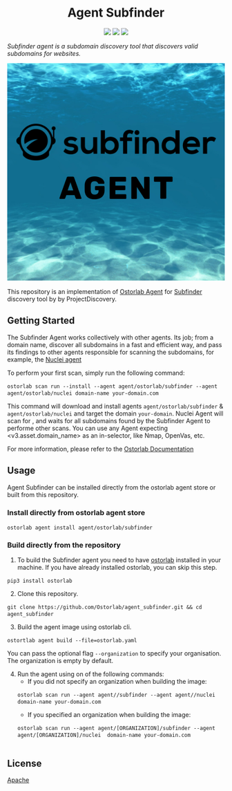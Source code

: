 <h1 align="center">Agent Subfinder</h1>

<p align="center">
<img src="https://img.shields.io/badge/License-Apache_2.0-brightgreen.svg">
<img src="https://img.shields.io/github/languages/top/ostorlab/agent_subfinder">
<img src="https://img.shields.io/badge/PRs-welcome-brightgreen.svg">
</p>

_Subfinder agent is a subdomain discovery tool that discovers valid subdomains for websites._

<p align="center">
<img src="https://github.com/Ostorlab/agent_subfinder/blob/main/images/logo.png" alt="agent-subfinder" />
</p>

This repository is an implementation of [Ostorlab Agent](https://pypi.org/project/ostorlab/) for [Subfinder](https://github.com/projectdiscovery/subfinder) discovery tool by by ProjectDiscovery.

## Getting Started
The Subfinder Agent works collectively with other agents. Its job; from a domain name, discover all subdomains in a fast and efficient way, 
and pass its findings to other agents responsible for scanning the subdomains, for example, the [Nuclei agent](https://github.com/Ostorlab/agent_nuclei)


To perform your first scan, simply run the following command:

```shell
ostorlab scan run --install --agent agent/ostorlab/subfinder --agent agent/ostorlab/nuclei domain-name your-domain.com
```

This command will download and install agents  `agent/ostorlab/subfinder` & `agent/ostorlab/nuclei` and target the domain  `your-domain`.
Nuclei Agent will scan for <your-domain>, and waits for all subdomains found by the Subfinder Agent to performe other scans.
You can use any Agent expecting <v3.asset.domain_name> as an in-selector, like Nmap, OpenVas, etc.

For more information, please refer to the [Ostorlab Documentation](https://github.com/Ostorlab/ostorlab/blob/main/README.md)


## Usage

Agent Subfinder can be installed directly from the ostorlab agent store or built from this repository.

 ### Install directly from ostorlab agent store

 ```shell
 ostorlab agent install agent/ostorlab/subfinder
 ```

### Build directly from the repository

 1. To build the Subfinder agent you need to have [ostorlab](https://pypi.org/project/ostorlab/) installed in your machine. If you have already installed ostorlab, you can skip this step.

```shell
pip3 install ostorlab
```

 2. Clone this repository.

```shell
git clone https://github.com/Ostorlab/agent_subfinder.git && cd agent_subfinder
```

 3. Build the agent image using ostorlab cli.

 ```shell
 ostortlab agent build --file=ostorlab.yaml
 ```
 You can pass the optional flag `--organization` to specify your organisation. The organization is empty by default.

 4. Run the agent using on of the following commands:
	 * If you did not specify an organization when building the image:
	  ```shell
	  ostorlab scan run --agent agent//subfinder --agent agent//nuclei domain-name your-domain.com
	  ```
	 * If you specified an organization when building the image:
	  ```shell
	  ostorlab scan run --agent agent/[ORGANIZATION]/subfinder --agent agent/[ORGANIZATION]/nuclei  domain-name your-domain.com


## License
[Apache](./LICENSE)

